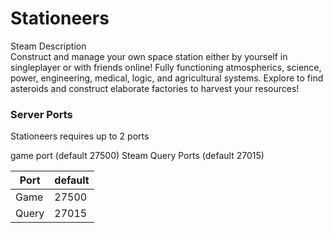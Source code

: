 # Stationeers
Steam Description  
Construct and manage your own space station either by yourself in singleplayer or with friends online! Fully functioning atmospherics, science, power, engineering, medical, logic, and agricultural systems. Explore to find asteroids and construct elaborate factories to harvest your resources!

### Server Ports
Stationeers requires up to 2 ports

game port (default 27500)
Steam Query Ports (default 27015)


| Port    | default       |
|---------|---------------|
| Game    |     27500      |
| Query     |     27015     |